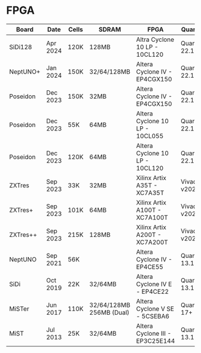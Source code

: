 # FPGA

| Board    | Date     | Cells | SDRAM                        | FPGA                            | Quartus        | Links                                                                                                                                                                                                 |
|----------|----------|-------|------------------------------|---------------------------------|----------------|-------------------------------------------------------------------------------------------------------------------------------------------------------------------------------------------------------|
| SiDi128  | Apr 2024 | 120K  | 128MB                        | Altra Cyclone 10 LP - 10CL120   | Quartus 22.1   | [Wiki](https://github.com/ManuFerHi/SiDi-FPGA/wiki)                                                                                                                                                   |
| NeptUNO+ | Jan 2024 | 150K  | 32/64/128MB                  | Altera Cyclone IV - EP4CGX150   | Quartus 22.1   | [Wiki](https://github.com/neptunoplus/Binaries/wiki/Neptunoplus)                                                                                                                                      |
| Poseidon | Dec 2023 | 150K  | 32MB                         | Altera Cyclone IV - EP4CGX150   | Quartus 22.1   | [GitHub](https://github.com/ManuFerHi/Poseidon)                                                                                                                                                       |
| Poseidon | Dec 2023 | 55K   | 64MB                         | Altera Cyclone 10 LP - 10CL055  | Quartus 22.1   | [GitHub](https://github.com/ManuFerHi/Poseidon)                                                                                                                                                       |
| Poseidon | Dec 2023 | 120K  | 64MB                         | Altera Cyclone 10 LP - 10CL120  | Quartus 22.1   | [GitHub](https://github.com/ManuFerHi/Poseidon)                                                                                                                                                       |
| ZXTres   | Sep 2023 | 33K   | 32MB                         | Xilinx Artix A35T - XC7A35T     | Vivado v2023.1 | [Wiki](https://github.com/zxtres/wiki/wiki)                                                                                                                                                           |
| ZXTres+  | Sep 2023 | 101K  | 64MB                         | Xilinx Artix A100T - XC7A100T   | Vivado v2023.1 | [Wiki](https://github.com/zxtres/wiki/wiki)                                                                                                                                                           |
| ZXTres++ | Sep 2023 | 215K  | 128MB                        | Xilinx Artix A200T - XC7A200T   | Vivado v2023.1 | [Wiki](https://github.com/zxtres/wiki/wiki)                                                                                                                                                           |
| NeptUNO  | Sep 2021 | 56K   |                              | Altera Cyclone IV - EP4CE55     | Quartus 13.1   | [Wiki](https://github.com/neptuno-fpga/Binaries/wiki)</br>[GitHub](https://github.com/neptuno-fpga/)                                                                                                  |
| SiDi     | Oct 2019 | 22K   | 32/64MB                      | Altera Cyclone IV E - EP4CE22   | Quartus 13.1   | [Wiki](https://github.com/ManuFerHi/SiDi-FPGA/wiki)</br>[GitHub](https://github.com/ManuFerHi/SiDi-FPGA)                                                                                              |
| MiSTer   | Jun 2017 | 110K  | 32/64/128MB</br>256MB (Dual) | Altera Cyclone V SE - 5CSEBA6   | Quartus  17+   | [Wiki](https://github.com/MiSTer-devel/Wiki_MiSTer/wiki)</br>[GitHub](https://github.com/mister-devel)                                                                                                |
| MiST     | Jul 2013 | 25K   | 32/64MB                      | Altera Cyclone III - EP3C25E144 | Quartus 13.1   | [Wiki](https://github.com/mist-devel/mist-board/wiki)</br>[GitHub](https://github.com/mist-devel)</br>[Schematics](https://raw.githubusercontent.com/wiki/mist-devel/mist-board/mist13_schematic.pdf) |
